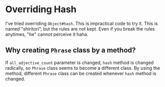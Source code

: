 # Overriding Hash
I've tried overriding `Object#hash`.
This is impractical code to try it.
This is named "shiritori", but the rules are not kept.
Even if you break the rules anytimes, "he" cannot perceive it haha.

## Why creating `Phrase` class by a method?
If `all_adjective_count` parameter is changed, `hash` method is changed
radically, so `Phrase` class seems to become a different class.
By using the method, different `Phrase` class can be created whenever `hash`
method is changed.
